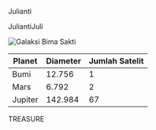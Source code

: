 Julianti


JuliantiJuli

![Galaksi Bima Sakti](https://example.com/images/milky-way-galaxy.jpg)

| Planet | Diameter | Jumlah Satelit |
| ------- | -------- | -------------- |
| Bumi | 12.756 | 1 |
| Mars | 6.792 | 2 |
| Jupiter | 142.984 | 67 |


TREASURE
